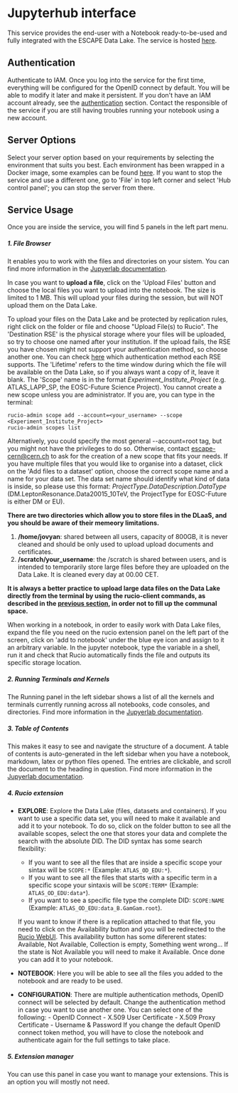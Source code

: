 # Jupyterhub interface

This service provides the end-user with a Notebook ready-to-be-used and fully integrated with the ESCAPE Data Lake. The service is hosted [here](https://jhub-vre.cern.ch/). 

## Authentication
Authenticate to IAM. Once you log into the service for the first time, everything will be configured for the OpenID connect by default. You will be able to modify it later and make it persistent.
If you don't have an IAM account already, see the [authentication](index.md) section.
Contact the responsible of the service if you are still having troubles running your notebook using a new account.

<!-- ## DLaaS structure 

![DLaaS architechture](img/dlaas_diagram.png) -->

## Server Options
Select your server option based on your requirements by selecting the environment that suits you best. Each environment has been wrapped in a Docker image, some examples can be found [here](https://gitlab.cern.ch/escape-wp2/docker-images). If you want to stop the service and use a different one, go to 'File' in top left corner and select 'Hub control panel'; you can stop the server from there.

## Service Usage
Once you are inside the service, you will find 5 panels in the left part menu.

##### 1. File Browser

It enables you to work with the files and directories on your sistem. You can find more information in the [Jupyerlab documentation](https://jupyterlab.readthedocs.io/en/stable/user/files.html).

In case you want to **upload a file**, click on the 'Upload Files' button and choose the local files you want to upload into the notebook. The size is limited to 1 MB. This will upload your files during the session, but will NOT upload them on the Data Lake. 

To upload your files on the Data Lake and be protected by replication rules, right click on the folder or file and choose "Upload File(s) to Rucio". 
The 'Destination RSE' is the physical storage where your files will be uploaded, so try to choose one named after your institution. If the upload fails, the RSE you have chosen might not support your authentication method, so choose another one. You can check [here](https://wiki.escape2020.de/index.php/WP2_-_DIOS#2_Datalake_Architecture) which authentication method each RSE supports. 
The 'Lifetime' refers to the time window during which the file will be available on the Data Lake, so if you always want a copy of it, leave it blank. 
The 'Scope' name is in the format _Experiment_Institute_Project_ (e.g. ATLAS_LAPP_SP, the EOSC-Future Science Project). You cannot create a new scope unless you are administrator. If you are, you can type in the terminal:


```console
rucio-admin scope add --account=<your_username> --scope <Experiment_Institute_Project>
rucio-admin scopes list
```

Alternatively, you could specify the most general --account=root tag, but you might not have the privileges to do so. 
Otherwise, contact escape-cern@cern.ch to ask for the creation of a new scope that fits your needs. 
If you have multiple files that you would like to organise into a dataset, click on the 'Add files to a dataset' option, choose the correct scope name and a name for your data set. The data set name should identify what kind of data is inside, so please use this format: _ProjectType.DataDescription.DataType_ (DM.LeptonResonance.Data20015_10TeV, the ProjectType for EOSC-Future is either DM or EU). 

**There are two directories which allow you to store files in the DLaaS, and you should be aware of their memeory limitations.**

1. **/home/jovyan**: shared between all users, capacity of 800GB, it is never cleaned and should be only used to upload upload documents and certificates. 
2. **/scratch/your_username**: the /scratch is shared between users, and is intended to temporarily store large files before they are uploaded on the Data Lake. It is cleaned every day at 00.00 CET. 

**It is always a better practice to upload large data files on the Data Lake directly from the terminal by using the rucio-client commands, as described in the [previous section](rucio_cli.md), in order not to fill up the communal space.**

When working in a notebook, in order to easily work with Data Lake files, expand the file you need on the rucio extension panel on the left part of the screen, click on 'add to notebook' under the blue eye icon and assign to it an arbitrary variable. In the jupyter notebook, type the variable in a shell, run it and check that Rucio automatically finds the file and outputs its specific storage location.  

##### 2. Running Terminals and Kernels
The Running panel in the left sidebar shows a list of all the kernels and terminals currently running across all notebooks, code consoles, and directories. Find more information in the [Jupyerlab documentation](https://jupyterlab.readthedocs.io/en/stable/user/running.html).

##### 3. Table of Contents
This makes it easy to see and navigate the structure of a document. A table of contents is auto-generated in the left sidebar when you have a notebook, markdown, latex or python files opened. The entries are clickable, and scroll the document to the heading in question. Find more information in the [Jupyerlab documentation](https://jupyterlab.readthedocs.io/en/stable/user/toc.html).

##### 4. Rucio extension
* **EXPLORE**:
Explore the Data Lake (files, datasets and containers). 
If you want to use a specific data set, you will need to make it available and add it to your notebook. To do so, click on the folder button to see all the available scopes, select the one that stores your data and complete the search with the absolute DID. The DID syntax has some search flexibility:
    - If you want to see all the files that are inside a specific scope your sintax will be ``` SCOPE:* ``` (Example: ```ATLAS_OD_EDU:*```).
    - If you want to see all the files that starts with a specific term in a specific scope your sintaxis will be ```SCOPE:TERM*``` (Example: ```ATLAS_OD_EDU:data*```).
    - If you want to see a specific file type the complete DID: ```SCOPE:NAME``` (Example: ```ATLAS_OD_EDU:data_B.GamGam.root```).

    If you want to know if there is a replication attached to that file, you need to click on the Availability button and you will be redirected to the [Rucio WebUI](https://vre-rucio-ui.cern.ch/). This availability button has some difererent states: Available, Not Available, Collection is empty, Something went wrong... If the state is Not Available you will need to make it Available. Once done you can add it to your notebook.

* **NOTEBOOK**:
    Here you will be able to see all the files you added to the notebook and are ready to be used.

* **CONFIGURATION**:
    There are multiple authentication methods, OpenID connect will be selected by default. Change the authentication method in case you want to use another one. You can select one of the following:
        - OpenID Connect
        - X.509 User Certificate
        - X.509 Proxy Certificate
        - Username & Password
    If you change the default OpenID connect token method, you will have to close the notebook and authenticate again for the full settings to take place. 
##### 5. Extension manager
You can use this panel in case you want to manage your extensions. This is an option you will mostly not need.

